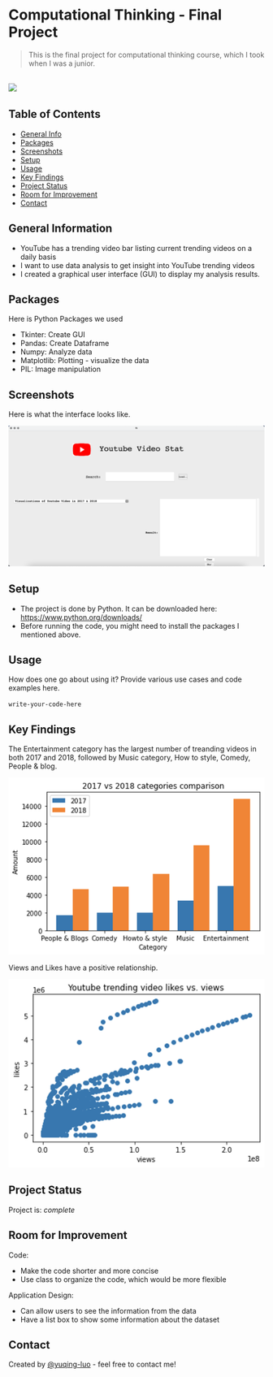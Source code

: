 # Computational Thinking - Final Project
> This is the final project for computational thinking course, which I took when I was a junior.
<br>
<img src="https://img.shields.io/badge/Code-Python-26C2F0.svg">

## Table of Contents
* [General Info](#general-information)
* [Packages](#packages)
* [Screenshots](#screenshots)
* [Setup](#setup)
* [Usage](#usage)
* [Key Findings](#keyfindings)
* [Project Status](#project-status)
* [Room for Improvement](#room-for-improvement)
* [Contact](#contact)
<!-- * [License](#license) -->


## General Information
- YouTube has a trending video bar listing current trending videos on a daily basis
- I want to use data analysis to get insight into YouTube trending videos
- I created a graphical user interface (GUI) to display my analysis results.

<!-- You don't have to answer all the questions - just the ones relevant to your project. -->


## Packages
Here is Python Packages we used
- Tkinter: Create GUI
- Pandas: Create Dataframe
- Numpy: Analyze data
- Matplotlib: Plotting - visualize the data
- PIL: Image manipulation


## Screenshots
Here is what the interface looks like.

![interface screenshot](./img/interface.png)
<!-- If you have screenshots you'd like to share, include them here. -->


## Setup
- The project is done by Python. It can be downloaded here: https://www.python.org/downloads/
- Before running the code, you might need to install the packages I mentioned above.


## Usage
How does one go about using it?
Provide various use cases and code examples here.

`write-your-code-here`

## Key Findings

The Entertainment category has the largest number of treanding videos in both 2017   and 2018, followed by Music category, How to style, Comedy, People & blog.

![barchart](./img/barchart.png)

Views and Likes have a positive relationship.

![scatterplot](./img/scatterplot.png)


## Project Status
Project is: _complete_


## Room for Improvement

Code:
- Make the code shorter and more concise
- Use class to organize the code, which would be more flexible

Application Design:
- Can allow users to see the information from the data
- Have a list box to show some information about the dataset

## Contact
Created by [@yuqing-luo](https://www.linkedin.com/in/yuqing-luo-504211207/) - feel free to contact me!


<!-- Optional -->
<!-- ## License -->
<!-- This project is open source and available under the [... License](). -->

<!-- You don't have to include all sections - just the one's relevant to your project -->
